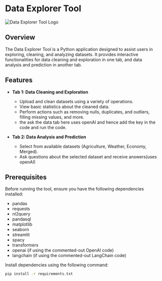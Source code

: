 # Data Explorer Tool

![Data Explorer Tool Logo](<URL TO LOGO OR IMAGE>)

## Overview

The Data Explorer Tool is a Python application designed to assist users in exploring, cleaning, and analyzing datasets. It provides interactive functionalities for data cleaning and exploration in one tab, and data analysis and prediction in another tab.

## Features

- **Tab 1: Data Cleaning and Exploration**
  - Upload and clean datasets using a variety of operations.
  - View basic statistics about the cleaned data.
  - Perform actions such as removing nulls, duplicates, and outliers, filling missing values, and more.
  - the ask the data tab here uses openAI and hence add the key in the code and run the code.

- **Tab 2: Data Analysis and Prediction**
  - Select from available datasets (Agriculture, Weather, Economy, Merged).
  - Ask questions about the selected dataset and receive answers(uses openAI)

## Prerequisites

Before running the tool, ensure you have the following dependencies installed:

- pandas
- requests
- nl2query
- pandasql
- matplotlib
- seaborn
- streamlit
- spacy
- transformers
- openai (if using the commented-out OpenAI code)
- langchain (if using the commented-out LangChain code)

Install dependencies using the following command:

```bash
pip install -r requirements.txt
